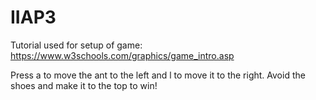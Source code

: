 # IIAP3

Tutorial used for setup of game: https://www.w3schools.com/graphics/game_intro.asp

Press a to move the ant to the left and l to move it to the right. Avoid the shoes and make it to the top to win!
